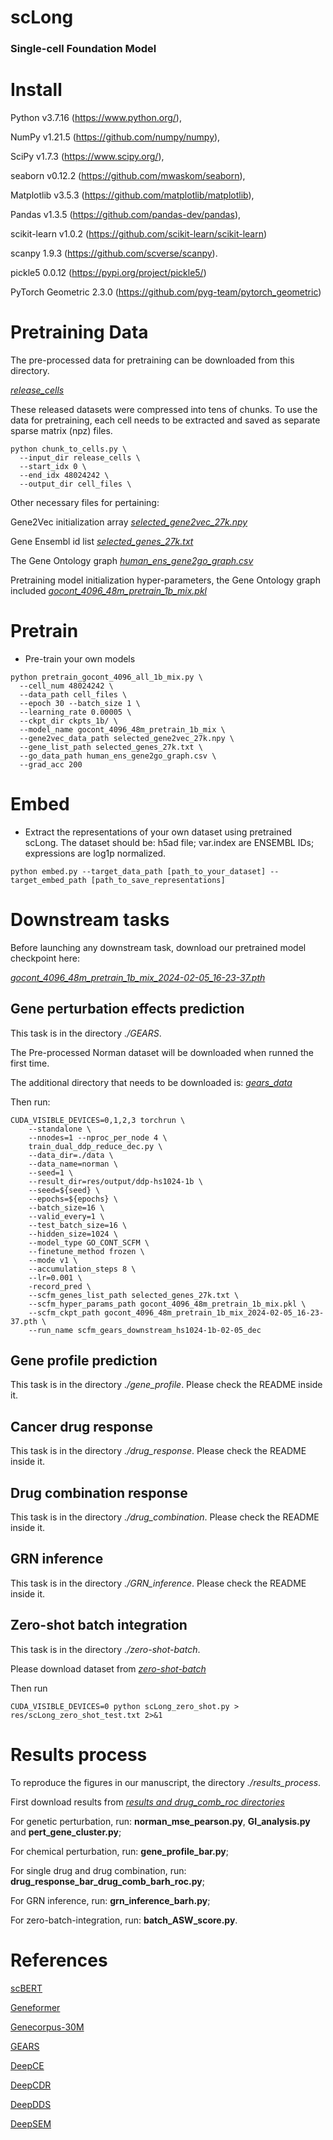 # scLong

### Single-cell Foundation Model

# Install

Python v3.7.16 (https://www.python.org/), 

NumPy v1.21.5 (https://github.com/numpy/numpy), 

SciPy v1.7.3 (https://www.scipy.org/), 

seaborn v0.12.2 (https://github.com/mwaskom/seaborn), 

Matplotlib v3.5.3 (https://github.com/matplotlib/matplotlib), 

Pandas v1.3.5 (https://github.com/pandas-dev/pandas), 

scikit-learn v1.0.2 (https://github.com/scikit-learn/scikit-learn) 

scanpy 1.9.3 (https://github.com/scverse/scanpy).

pickle5 0.0.12 (https://pypi.org/project/pickle5/)

PyTorch Geometric 2.3.0 (https://github.com/pyg-team/pytorch_geometric)

# Pretraining Data

The pre-processed data for pretraining can be downloaded from this directory. 

[_release_cells_](https://mbzuaiac-my.sharepoint.com/:f:/g/personal/ding_bai_mbzuai_ac_ae/EpvKzQW4hI5Bnb88-iM7vE0B_e2_U5r_ZGXb_FILCLTw3Q?e=TAmKk5)

These released datasets were compressed into tens of chunks. To use the data for pretraining, each cell needs to be extracted and saved as separate sparse matrix (npz) files.
```
python chunk_to_cells.py \
  --input_dir release_cells \
  --start_idx 0 \
  --end_idx 48024242 \
  --output_dir cell_files \
```

Other necessary files for pertaining: 

Gene2Vec initialization array [_selected_gene2vec_27k.npy_](https://mbzuaiac-my.sharepoint.com/:f:/g/personal/ding_bai_mbzuai_ac_ae/EpvKzQW4hI5Bnb88-iM7vE0B_e2_U5r_ZGXb_FILCLTw3Q?e=TAmKk5)

Gene Ensembl id list [_selected_genes_27k.txt_](https://mbzuaiac-my.sharepoint.com/:f:/g/personal/ding_bai_mbzuai_ac_ae/EpvKzQW4hI5Bnb88-iM7vE0B_e2_U5r_ZGXb_FILCLTw3Q?e=TAmKk5)

The Gene Ontology graph [_human_ens_gene2go_graph.csv_](https://mbzuaiac-my.sharepoint.com/:f:/g/personal/ding_bai_mbzuai_ac_ae/EpvKzQW4hI5Bnb88-iM7vE0B_e2_U5r_ZGXb_FILCLTw3Q?e=TAmKk5)

Pretraining model initialization hyper-parameters, the Gene Ontology graph included [_gocont_4096_48m_pretrain_1b_mix.pkl_](https://mbzuaiac-my.sharepoint.com/:f:/g/personal/ding_bai_mbzuai_ac_ae/EpvKzQW4hI5Bnb88-iM7vE0B_e2_U5r_ZGXb_FILCLTw3Q?e=TAmKk5)


# Pretrain

- Pre-train your own models
```
python pretrain_gocont_4096_all_1b_mix.py \
  --cell_num 48024242 \
  --data_path cell_files \
  --epoch 30 --batch_size 1 \
  --learning_rate 0.00005 \
  --ckpt_dir ckpts_1b/ \
  --model_name gocont_4096_48m_pretrain_1b_mix \
  --gene2vec_data_path selected_gene2vec_27k.npy \
  --gene_list_path selected_genes_27k.txt \
  --go_data_path human_ens_gene2go_graph.csv \
  --grad_acc 200
```

# Embed

- Extract the representations of your own dataset using pretrained scLong. The dataset should be: h5ad file; var.index are ENSEMBL IDs; expressions are log1p normalized.
```
python embed.py --target_data_path [path_to_your_dataset] --target_embed_path [path_to_save_representations]
```


# Downstream tasks

Before launching any downstream task, download our pretrained model checkpoint here:

[_gocont_4096_48m_pretrain_1b_mix_2024-02-05_16-23-37.pth_](https://mbzuaiac-my.sharepoint.com/:f:/g/personal/ding_bai_mbzuai_ac_ae/EpvKzQW4hI5Bnb88-iM7vE0B_e2_U5r_ZGXb_FILCLTw3Q?e=TAmKk5)

## Gene perturbation effects prediction

This task is in the directory _./GEARS_. 

The Pre-processed Norman dataset will be downloaded when runned the first time.

The additional directory that needs to be downloaded is: [_gears_data_](https://mbzuaiac-my.sharepoint.com/:f:/g/personal/ding_bai_mbzuai_ac_ae/EpvKzQW4hI5Bnb88-iM7vE0B_e2_U5r_ZGXb_FILCLTw3Q?e=TAmKk5)

Then run:

```
CUDA_VISIBLE_DEVICES=0,1,2,3 torchrun \
    --standalone \
    --nnodes=1 --nproc_per_node 4 \
    train_dual_ddp_reduce_dec.py \
    --data_dir=./data \
    --data_name=norman \
    --seed=1 \
    --result_dir=res/output/ddp-hs1024-1b \
    --seed=${seed} \
    --epochs=${epochs} \
    --batch_size=16 \
    --valid_every=1 \
    --test_batch_size=16 \
    --hidden_size=1024 \
    --model_type GO_CONT_SCFM \
    --finetune_method frozen \
    --mode v1 \
    --accumulation_steps 8 \
    --lr=0.001 \
    -record_pred \
    --scfm_genes_list_path selected_genes_27k.txt \
    --scfm_hyper_params_path gocont_4096_48m_pretrain_1b_mix.pkl \
    --scfm_ckpt_path gocont_4096_48m_pretrain_1b_mix_2024-02-05_16-23-37.pth \
    --run_name scfm_gears_downstream_hs1024-1b-02-05_dec 
```

## Gene profile prediction

This task is in the directory _./gene\_profile_. Please check the README inside it. 

## Cancer drug response

This task is in the directory _./drug\_response_. Please check the README inside it. 

## Drug combination response

This task is in the directory _./drug\_combination_. Please check the README inside it. 

## GRN inference

This task is in the directory _./GRN\_inference_. Please check the README inside it. 

## Zero-shot batch integration

This task is in the directory _./zero-shot-batch_. 

Please download dataset from [_zero-shot-batch_](https://mbzuaiac-my.sharepoint.com/:f:/g/personal/ding_bai_mbzuai_ac_ae/EpvKzQW4hI5Bnb88-iM7vE0B_e2_U5r_ZGXb_FILCLTw3Q?e=TAmKk5)

Then run
```
CUDA_VISIBLE_DEVICES=0 python scLong_zero_shot.py > res/scLong_zero_shot_test.txt 2>&1
```

# Results process

To reproduce the figures in our manuscript, the directory _./results\_process_. 

First download results from [_results and drug\_comb\_roc directories_](https://mbzuaiac-my.sharepoint.com/:f:/g/personal/ding_bai_mbzuai_ac_ae/EpvKzQW4hI5Bnb88-iM7vE0B_e2_U5r_ZGXb_FILCLTw3Q?e=TAmKk5)

For genetic perturbation, run: **norman_mse_pearson.py**, **GI_analysis.py** and **pert_gene_cluster.py**;

For chemical perturbation, run: **gene_profile_bar.py**;

For single drug and drug combination, run: **drug_response_bar_drug_comb_barh_roc.py**;

For GRN inference, run: **grn_inference_barh.py**;

For zero-batch-integration, run: **batch_ASW_score.py**.

# References

[scBERT](https://github.com/TencentAILabHealthcare/scBERT)

[Geneformer](https://huggingface.co/ctheodoris/Geneformer)

[Genecorpus-30M](https://huggingface.co/datasets/ctheodoris/Genecorpus-30M)

[GEARS](https://github.com/snap-stanford/GEARS)

[DeepCE](https://github.com/stealthcopter/deepce)

[DeepCDR](https://github.com/kimmo1019/DeepCDR)

[DeepDDS](https://github.com/Sinwang404/DeepDDS/tree/master)

[DeepSEM](https://github.com/HantaoShu/DeepSEM)



